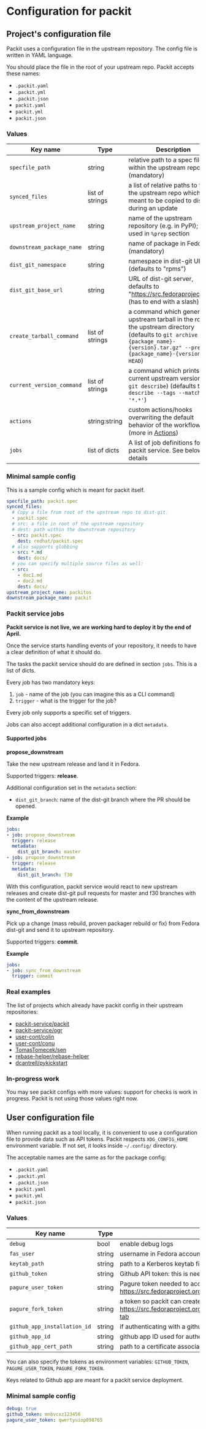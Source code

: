 # Configuration for packit

## Project's configuration file

Packit uses a configuration file in the upstream repository. The config file is written in YAML language.

You should place the file in the root of your upstream repo. Packit accepts these names:
* `.packit.yaml`
* `.packit.yml`
* `.packit.json`
* `packit.yaml`
* `packit.yml`
* `packit.json`


### Values

 Key name                  | Type            | Description
---------------------------|-----------------|----------------------------------------------------------------------
 `specfile_path`           | string          | relative path to a spec file within the upstream repository (mandatory)
 `synced_files`            | list of strings | a list of relative paths to files in the upstream repo which are meant to be copied to dist-git during an update
 `upstream_project_name`   | string          | name of the upstream repository (e.g. in PyPI); this is used in `%prep` section
 `downstream_package_name` | string          | name of package in Fedora (mandatory)
 `dist_git_namespace`      | string          | namespace in dist-git URL (defaults to "rpms")
 `dist_git_base_url`       | string          | URL of dist-git server, defaults to "https://src.fedoraproject.org/" (has to end with a slash)
 `create_tarball_command`  | list of strings | a command which generates upstream tarball in the root of the upstream directory (defaults to `git archive -o "{package_name}-{version}.tar.gz" --prefix "{package_name}-{version}/" HEAD`)
 `current_version_command` | list of strings | a command which prints current upstream version (hint: `git describe`) (defaults to `git describe --tags --match '*.*'`)
 `actions`                 | string:string   | custom actions/hooks overwriting the default behavior of the workflow (more in [Actions](./actions.md))
 `jobs`                    | list of dicts   | A list of job definitions for packit service. See below for details


### Minimal sample config

This is a sample config which is meant for packit itself.

```yaml
specfile_path: packit.spec
synced_files:
  # Copy a file from root of the upstream repo to dist-git.
  - packit.spec
  # src: a file in root of the upstream repository
  # dest: path within the downstream repository
  - src: packit.spec
    dest: redhat/packit.spec
  # also supports globbing
  - src: *.md
    dest: docs/
  # you can specify multiple source files as well:
  - src:
    - doc1.md
    - doc2.md
    dest: docs/
upstream_project_name: packitos
downstream_package_name: packit
```


### Packit service jobs

**Packit service is not live, we are working hard to deploy it by the end of April.**

Once the service starts handling events of your repository, it needs to have a clear definition of what it should do.

The tasks the packit service should do are defined in section `jobs`. This is a list of dicts.

Every job has two mandatory keys:

1. `job` - name of the job (you can imagine this as a CLI command)
2. `trigger` - what is the trigger for the job?

Every job only supports a specific set of triggers.

Jobs can also accept additional configuration in a dict `metadata`.


#### Supported jobs

**propose\_downstream**

Take the new upstream release and land it in Fedora.

Supported triggers: **release**.

Additional configuration set in the `metadata` section:
* `dist_git_branch`: name of the dist-git branch where the PR should be opened.


**Example**

```yaml
jobs:
- job: propose_downstream
  trigger: release
  metadata:
    dist_git_branch: master
- job: propose_downstream
  trigger: release
  metadata:
    dist_git_branch: f30
```

With this configuration, packit service would react to new upstream releases
and create dist-git pull requests for master and f30 branches with the
content of the upstream release.


**sync\_from\_downstream**

Pick up a change (mass rebuild, proven packager rebuild or fix) from Fedora
dist-git and send it to upstream repository.

Supported triggers: **commit**.


**Example**

```yaml
jobs:
- job: sync_from_downstream
  trigger: commit
```


### Real examples

The list of projects which already have packit config in their upstream repositories:
* [packit-service/packit](https://github.com/packit-service/packit/blob/master/.packit.yaml)
* [packit-service/ogr](https://github.com/packit-service/ogr/blob/master/.packit.yaml)
* [user-cont/colin](https://github.com/user-cont/colin/blob/master/.packit.yaml)
* [user-cont/conu](https://github.com/user-cont/conu/blob/master/.packit.yaml)
* [TomasTomecek/sen](https://github.com/TomasTomecek/sen/blob/master/.packit.yaml)
* [rebase-helper/rebase-helper](https://github.com/rebase-helper/rebase-helper/blob/master/.packit.yml)
* [dcantrell/pykickstart](https://github.com/dcantrell/pykickstart/blob/master/packit.yaml)


### In-progress work

You may see packit configs with more values: support for checks is work in progress.
Packit is not using those values right now.


## User configuration file

When running packit as a tool locally, it is convenient to use a configuration
file to provide data such as API tokens. Packit respects `XDG_CONFIG_HOME`
environment variable. If not set, it looks inside `~/.config/` directory.

The acceptable names are the same as for the package config:
* `.packit.yaml`
* `.packit.yml`
* `.packit.json`
* `packit.yaml`
* `packit.yml`
* `packit.json`


### Values

 Key name                     | Type            | Description
------------------------------|-----------------|----------------------------------------------------------------------
 `debug`                      | bool            | enable debug logs
 `fas_user`                   | string          | username in Fedora account system (to perform kinit if needed)
 `keytab_path`                | string          | path to a Kerberos keytab file (requires `fas_user` to be set)
 `github_token`               | string          | Github API token: this is needed when packit interacts with Github API
 `pagure_user_token`          | string          | Pagure token needed to access REST API, get it at: https://src.fedoraproject.org/settings#nav-api-tab
 `pagure_fork_token`          | string          | a token so packit can create a pull request: https://src.fedoraproject.org/fork/YOU/rpms/PACKAGE/settings#apikeys-tab
 `github_app_installation_id` | string          | if authenticating with a github app, this is the installation ID
 `github_app_id`              | string          | github app ID used for authentication
 `github_app_cert_path`       | string          | path to a certificate associated with a github app

You can also specify the tokens as environment variables: `GITHUB_TOKEN`, `PAGURE_USER_TOKEN`, `PAGURE_FORK_TOKEN`.

Keys related to Github app are meant for a packit service deployment.


### Minimal sample config

```yaml
debug: true
github_token: mnbvcxz123456
pagure_user_token: qwertyuiop098765
```
